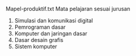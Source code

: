 Mapel-produktif.txt
Mata pelajaran sesuai jurusan
1. Simulasi dan komunikasi digital
2. Pemrograman dasar
3. Komputer dan jaringan dasar
4. Dasar desain grafis
5. Sistem komputer
